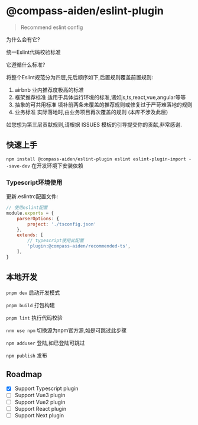 # @compass-aiden/eslint-plugin
> Recommend eslint config

为什么会有它?

统一Eslint代码校验标准

它遵循什么标准?

将整个Eslint规范分为四层,先后顺序如下,后置规则覆盖前置规则:
1. airbnb 业内推荐度极高的标准
2. 框架推荐标准 适用于具体运行环境的标准,诸如js,ts,react,vue,angular等等
3. 抽象的可共用标准 填补前两条未覆盖的推荐规则或修复过于严苛难落地的规则
4. 业务标准 实际落地时,由业务项目再次覆盖的规则 (本库不涉及此层)

如您想为第三层贡献规则,请根据 ISSUES 模板的引导提交你的贡献,非常感谢.

## 快速上手

`npm install @compass-aiden/eslint-plugin eslint eslint-plugin-import --save-dev` 在开发环境下安装依赖

### Typescript环境使用

更新.eslintrc配置文件:
```javascript
// 使用eslint配置
module.exports = {
    parserOptions: {
        project: './tsconfig.json'
    },
    extends: [
        // typescript使用此配置
        'plugin:@compass-aiden/recommended-ts',
    ],
}
```

## 本地开发

`pnpm dev` 启动开发模式

`pnpm build` 打包构建

`pnpm lint` 执行代码校验

`nrm use npm` 切换源为npm官方源,如是可跳过此步骤

`npm adduser` 登陆,如已登陆可跳过

`npm publish` 发布

## Roadmap

- [x] Support Typescript plugin
- [ ] Support Vue3 plugin
- [ ] Support Vue2 plugin
- [ ] Support React plugin
- [ ] Support Next plugin
